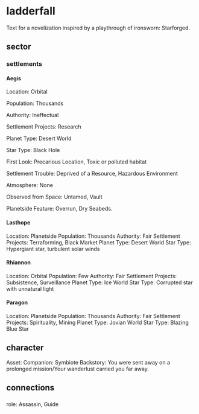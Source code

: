 # ladderfall
Text for a novelization inspired by a playthrough of ironsworn: Starforged.

<!--I'm writing this live. -->

## sector

### settlements

####  Aegis
<!--I rolled a one for the name of the first settlement on a percentile dice.-->

Location: Orbital
<!-- rolled a 68 for location, so that's Orbital-->
Population: Thousands
<!--72, so Thousands.-->
Authority: Ineffectual
<!-- roll of 25-->
Settlement Projects: Research
<!--rolled 64-->
Planet Type: Desert World
<!--15-->
Star Type: Black Hole

First Look: Precarious Location, Toxic or polluted habitat
<!--61, 84-->
Settlement Trouble: Deprived of a Resource, Hazardous Environment
<!--24, 36-->
Atmosphere: None

Observed from Space: Untamed, Vault
<!--95, descriptor (98) + focus (94)-->
Planetside Feature: Overrun, Dry Seabeds.
<!--100, 10-->


#### Lasthope

Location: Planetside
Population: Thousands
Authority: Fair
Settlement Projects: Terraforming, Black Market
Planet Type: Desert World
Star Type: Hypergiant star, turbulent solar winds

#### Rhiannon

Location: Orbital
Population: Few
Authority: Fair
Settlement Projects: Subsistence, Surveillance
Planet Type: Ice World
Star Type: Corrupted star with unnatural light


#### Paragon

Location: Planetside
Population: Thousands
Authority: Fair
Settlement Projects: Spirituality, Mining
Planet Type: Jovian World
Star Type: Blazing Blue Star

## character

Asset: Companion: Symbiote
Backstory: You were sent away on a prolonged mission/Your wanderlust carried you far away.

## connections

### 

role: Assassin, Guide
<!--97, roll twice, 07, 34-->
